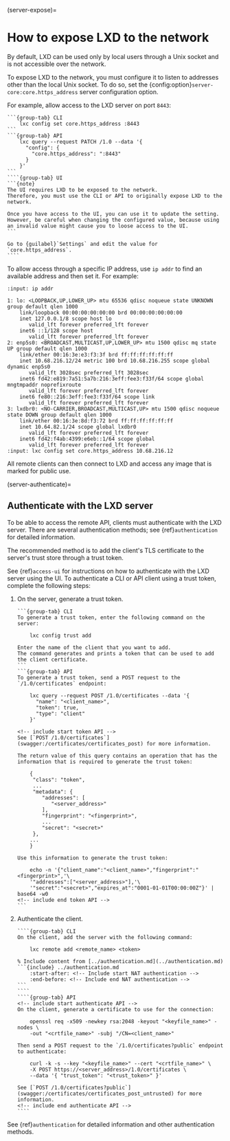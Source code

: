 (server-expose)=
# How to expose LXD to the network

By default, LXD can be used only by local users through a Unix socket and is not accessible over the network.

To expose LXD to the network, you must configure it to listen to addresses other than the local Unix socket.
To do so, set the {config:option}`server-core:core.https_address` server configuration option.

For example, allow access to the LXD server on port `8443`:

`````{tabs}
```{group-tab} CLI
    lxc config set core.https_address :8443
```
```{group-tab} API
    lxc query --request PATCH /1.0 --data '{
      "config": {
        "core.https_address": ":8443"
      }
    }'
```
````{group-tab} UI
```{note}
The UI requires LXD to be exposed to the network.
Therefore, you must use the CLI or API to originally expose LXD to the network.

Once you have access to the UI, you can use it to update the setting.
However, be careful when changing the configured value, because using an invalid value might cause you to loose access to the UI.
```

Go to {guilabel}`Settings` and edit the value for `core.https_address`.
````
`````

To allow access through a specific IP address, use `ip addr` to find an available address and then set it.
For example:

```{terminal}
:input: ip addr

1: lo: <LOOPBACK,UP,LOWER_UP> mtu 65536 qdisc noqueue state UNKNOWN group default qlen 1000
    link/loopback 00:00:00:00:00:00 brd 00:00:00:00:00:00
    inet 127.0.0.1/8 scope host lo
       valid_lft forever preferred_lft forever
    inet6 ::1/128 scope host
       valid_lft forever preferred_lft forever
2: enp5s0: <BROADCAST,MULTICAST,UP,LOWER_UP> mtu 1500 qdisc mq state UP group default qlen 1000
    link/ether 00:16:3e:e3:f3:3f brd ff:ff:ff:ff:ff:ff
    inet 10.68.216.12/24 metric 100 brd 10.68.216.255 scope global dynamic enp5s0
       valid_lft 3028sec preferred_lft 3028sec
    inet6 fd42:e819:7a51:5a7b:216:3eff:fee3:f33f/64 scope global mngtmpaddr noprefixroute
       valid_lft forever preferred_lft forever
    inet6 fe80::216:3eff:fee3:f33f/64 scope link
       valid_lft forever preferred_lft forever
3: lxdbr0: <NO-CARRIER,BROADCAST,MULTICAST,UP> mtu 1500 qdisc noqueue state DOWN group default qlen 1000
    link/ether 00:16:3e:8d:f3:72 brd ff:ff:ff:ff:ff:ff
    inet 10.64.82.1/24 scope global lxdbr0
       valid_lft forever preferred_lft forever
    inet6 fd42:f4ab:4399:e6eb::1/64 scope global
       valid_lft forever preferred_lft forever
:input: lxc config set core.https_address 10.68.216.12
```

All remote clients can then connect to LXD and access any image that is marked for public use.

(server-authenticate)=
## Authenticate with the LXD server

To be able to access the remote API, clients must authenticate with the LXD server.
There are several authentication methods; see {ref}`authentication` for detailed information.

The recommended method is to add the client's TLS certificate to the server's trust store through a trust token.

See {ref}`access-ui` for instructions on how to authenticate with the LXD server using the UI.
To authenticate a CLI or API client using a trust token, complete the following steps:

1. On the server, generate a trust token.

   ````{tabs}
   ```{group-tab} CLI
   To generate a trust token, enter the following command on the server:

       lxc config trust add

   Enter the name of the client that you want to add.
   The command generates and prints a token that can be used to add the client certificate.
   ```
   ```{group-tab} API
   To generate a trust token, send a POST request to the `/1.0/certificates` endpoint:

       lxc query --request POST /1.0/certificates --data '{
         "name": "<client_name>",
         "token": true,
         "type": "client"
       }'

   <!-- include start token API -->
   See [`POST /1.0/certificates`](swagger:/certificates/certificates_post) for more information.

   The return value of this query contains an operation that has the information that is required to generate the trust token:

       {
        "class": "token",
        ...
        "metadata": {
           "addresses": [
              "<server_address>"
           ],
           "fingerprint": "<fingerprint>",
           ...
           "secret": "<secret>"
        },
       ...
       }

   Use this information to generate the trust token:

       echo -n '{"client_name":"<client_name>","fingerprint":"<fingerprint>",'\
       '"addresses":["<server_address>"],'\
       '"secret":"<secret>","expires_at":"0001-01-01T00:00:00Z"}' | base64 -w0
   <!-- include end token API -->
   ```
   ````

1. Authenticate the client.

   `````{tabs}
   ````{group-tab} CLI
   On the client, add the server with the following command:

       lxc remote add <remote_name> <token>

   % Include content from [../authentication.md](../authentication.md)
   ```{include} ../authentication.md
       :start-after: <!-- Include start NAT authentication -->
       :end-before: <!-- Include end NAT authentication -->
   ```
   ````
   ````{group-tab} API
   <!-- include start authenticate API -->
   On the client, generate a certificate to use for the connection:

       openssl req -x509 -newkey rsa:2048 -keyout "<keyfile_name>" -nodes \
       -out "<crtfile_name>" -subj "/CN=<client_name>"

   Then send a POST request to the `/1.0/certificates?public` endpoint to authenticate:

       curl -k -s --key "<keyfile_name>" --cert "<crtfile_name>" \
       -X POST https://<server_address>/1.0/certificates \
       --data '{ "trust_token": "<trust_token>" }'

   See [`POST /1.0/certificates?public`](swagger:/certificates/certificates_post_untrusted) for more information.
   <!-- include end authenticate API -->
   ````
   `````

See {ref}`authentication` for detailed information and other authentication methods.
